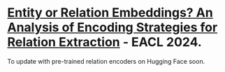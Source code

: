 # [Entity or Relation Embeddings? An Analysis of Encoding Strategies for Relation Extraction](https://arxiv.org/abs/2312.11062) - EACL 2024.

To update with pre-trained relation encoders on Hugging Face soon.
